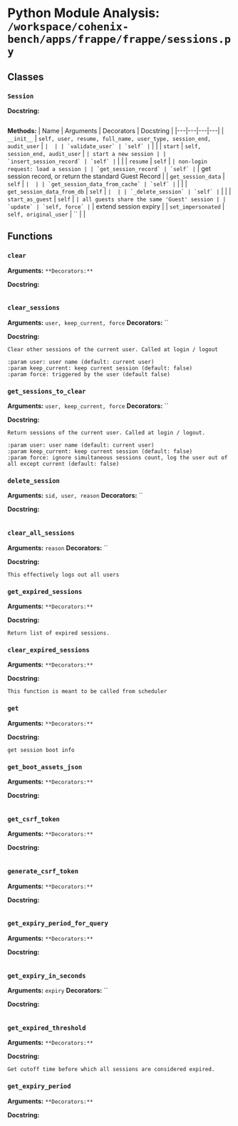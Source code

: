 # Python Module Analysis: `/workspace/cohenix-bench/apps/frappe/frappe/sessions.py`

## Classes

### `Session`


**Docstring:**
```

```

**Methods:**
| Name | Arguments | Decorators | Docstring |
|---|---|---|---|
| `__init__` | `self, user, resume, full_name, user_type, session_end, audit_user` | `` |  |
| `validate_user` | `self` | `` |  |
| `start` | `self, session_end, audit_user` | `` | start a new session |
| `insert_session_record` | `self` | `` |  |
| `resume` | `self` | `` | non-login request: load a session |
| `get_session_record` | `self` | `` | get session record, or return the standard Guest Record |
| `get_session_data` | `self` | `` |  |
| `get_session_data_from_cache` | `self` | `` |  |
| `get_session_data_from_db` | `self` | `` |  |
| `_delete_session` | `self` | `` |  |
| `start_as_guest` | `self` | `` | all guests share the same 'Guest' session |
| `update` | `self, force` | `` | extend session expiry |
| `set_impersonated` | `self, original_user` | `` |  |





## Functions

### `clear`
**Arguments:** ``
**Decorators:** ``

**Docstring:**
```

```
### `clear_sessions`
**Arguments:** `user, keep_current, force`
**Decorators:** ``

**Docstring:**
```
Clear other sessions of the current user. Called at login / logout

:param user: user name (default: current user)
:param keep_current: keep current session (default: false)
:param force: triggered by the user (default false)
```
### `get_sessions_to_clear`
**Arguments:** `user, keep_current, force`
**Decorators:** ``

**Docstring:**
```
Return sessions of the current user. Called at login / logout.

:param user: user name (default: current user)
:param keep_current: keep current session (default: false)
:param force: ignore simultaneous sessions count, log the user out of all except current (default: false)
```
### `delete_session`
**Arguments:** `sid, user, reason`
**Decorators:** ``

**Docstring:**
```

```
### `clear_all_sessions`
**Arguments:** `reason`
**Decorators:** ``

**Docstring:**
```
This effectively logs out all users
```
### `get_expired_sessions`
**Arguments:** ``
**Decorators:** ``

**Docstring:**
```
Return list of expired sessions.
```
### `clear_expired_sessions`
**Arguments:** ``
**Decorators:** ``

**Docstring:**
```
This function is meant to be called from scheduler
```
### `get`
**Arguments:** ``
**Decorators:** ``

**Docstring:**
```
get session boot info
```
### `get_boot_assets_json`
**Arguments:** ``
**Decorators:** ``

**Docstring:**
```

```
### `get_csrf_token`
**Arguments:** ``
**Decorators:** ``

**Docstring:**
```

```
### `generate_csrf_token`
**Arguments:** ``
**Decorators:** ``

**Docstring:**
```

```
### `get_expiry_period_for_query`
**Arguments:** ``
**Decorators:** ``

**Docstring:**
```

```
### `get_expiry_in_seconds`
**Arguments:** `expiry`
**Decorators:** ``

**Docstring:**
```

```
### `get_expired_threshold`
**Arguments:** ``
**Decorators:** ``

**Docstring:**
```
Get cutoff time before which all sessions are considered expired.
```
### `get_expiry_period`
**Arguments:** ``
**Decorators:** ``

**Docstring:**
```

```

